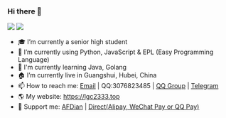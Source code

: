### Hi there 👋

![](https://github-readme-stats.vercel.app/api?username=lgc2333&show_icons=true)
![](https://github-readme-stats.vercel.app/api/top-langs/?username=lgc2333)

- 🎓 I’m currently a senior high student
- 📝 I’m currently using Python, JavaScript & EPL (Easy Programming Language)
- 📒 I'm currently learning Java, Golang
- 🏠 I’m currently live in Guangshui, Hubei, China
- 📫 How to reach me: [Email](mailto:lgc2333@126.com) | QQ:3076823485 | [QQ Group](https://jq.qq.com/?_wv=1027&k=ktwOHdU2) | [Telegram](https://t.me/@lgc2333)
- 🌎 My website: <https://lgc2333.top>
- 🤝 Support me: [AFDian](https://afdian.net/@lgc2333) | [Direct(Alipay, WeChat Pay or QQ Pay)](https://s2.loli.net/2022/02/03/MLqe53BjWOAhpcF.png)
